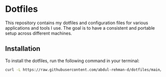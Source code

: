 # Dotfiles
This repository contains my dotfiles and configuration files for various applications and tools I use. The goal is to have a consistent and portable setup across different machines.

## Installation
To install the dotfiles, run the following command in your terminal:

```bash
curl -L https://raw.githubusercontent.com/abdul-rehman-d/dotfiles/main/install.sh | bash
```
